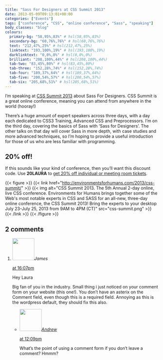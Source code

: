 ```yaml
---
title: "Sass For Designers at CSS Summit 2013"
date: 2013-05-09T09:13:01+00:00
categories: ["Events"]
tags: ["conference", "CSS", "online conference", "Sass", "speaking"]
body_classes: "blog"
colours:
  primary-bg: "58,95%,83%" # hsl(58,95%,83%)
  secondary-bg: "60,76%,76%" # hsl(60,76%,76%)
  text: "212,47%,25%" # hsl(212,47%,25%)
  linktext: "193,100%,19%" # hsl(193,100%,19%)
  darklinktext: "0,0%,0%" # hsl(0,0%,0%)
  brilliant: "208,100%,44%" # hsl(208,100%,44%)
  tab-two: "83,45%,80%" # hsl(83,45%,80%)
  tab-three: "152,28%,74%" # hsl(152,28%,74%)
  tab-four: "189,37%,64%" # hsl(189,37%,64%)
  tab-five: "200,54%,57%" # hsl(200,54%,57%)
  tab-six: "205,68%,51%" # hsl(205,68%,51%)
---
```


I’m speaking at [CSS Summit 2013](http://environmentsforhumans.com/2013/css-summit/) about Sass For Designers. CSS Summit is a great online conference, meaning you can attend from anywhere in the world (hooray!)

There’s a huge amount of expert speakers across three days, with a day each dedicated to CSS3 Training, Advanced CSS and Preprocessors. I’m on the third day, covering the basics of Sass with ‘Sass for Designers’. The other talks on that day will cover Sass in more depth, with case studies and more advanced techniques, so I’m hoping to provide a useful introduction for those of us who are less familiar with programming.

## 20% off!

If this sounds like your kind of conference, then you’ll want this discount code. Use **20LAURA** to [get 20% off individual or meeting room tickets](http://environmentsforhumans.com/2013/css-summit#buytickets).

{{< figure >}}
  {{< link href="http://environmentsforhumans.com/2013/css-summit/" >}}
  	{{< img alt="CSS Summit 2013. The 5th Annual 2-day online, live CSS conference. Environments for Humans brings together some of the Web's most notable experts in CSS and SASS for an all-new, three-day online conference, the CSS Summit 2013! Bring the experts to your desktop July 23-July 25, 2013 from 9AM to 4PM (CT)" src="css-summit.png" >}}
  {{< /link >}}
{{< /figure >}}

## 2 comments

<ol class="commentlist">
	<li class="comment even thread-even depth-1" id="li-comment-542">
			<div class="comment-author vcard">
			<img alt='' src='https://secure.gravatar.com/avatar/c5bd15f36ca445f33618e7aa6ffe5019?s=72&amp;d=mm&amp;r=g' srcset='https://secure.gravatar.com/avatar/c5bd15f36ca445f33618e7aa6ffe5019?s=144&amp;d=mm&amp;r=g 2x' class='avatar avatar-72 photo' height='72' width='72' /><cite class="fn">James</cite>
				<aside class="comment-meta commentmetadata"><p><a href="#comment-542"><time datetime="2013-05-12T16:07:47+00:00" pubdate class="published">
		 at <span class="hours">16:07pm</span></time></a></p>
	</aside>
	</div>
	<div class="comment-entry">
		Hey Laura

Big fan of you in the industry. Small thing i just noticed on your comment form on your website (this one!). You don’t have an asterix on the Comment field, even though this is a required field. Annoying as this is the wordpress default, they should fix this also.
	</div>
	<ul class="children">
		<li class="comment odd alt depth-2" id="li-comment-543">
			<div class="comment-author vcard">
			<img alt='' src='https://secure.gravatar.com/avatar/c82da2b0cc67398de24f4822007b7b35?s=72&amp;d=mm&amp;r=g' srcset='https://secure.gravatar.com/avatar/c82da2b0cc67398de24f4822007b7b35?s=144&amp;d=mm&amp;r=g 2x' class='avatar avatar-72 photo' height='72' width='72' /><cite class="fn"><a href='http://big-andy.co.uk' rel='external nofollow' class='url'>Andrew</a></cite>
				<aside class="comment-meta commentmetadata"><p><a href="#comment-543"><time datetime="2013-05-21T12:09:54+00:00" pubdate class="published">
		 at <span class="hours">12:09pm</span></time></a></p>
	</aside>
	</div>
	<div class="comment-entry">
		What’s the point of using a comment form if you don’t leave a comment? Hmmm?
		</div>
	</li>
</ol>
